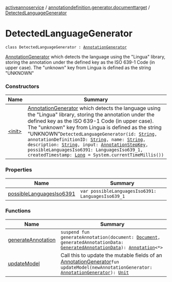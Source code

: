 [activeannoservice](../../index.md) / [annotationdefinition.generator.documenttarget](../index.md) / [DetectedLanguageGenerator](./index.md)

# DetectedLanguageGenerator

`class DetectedLanguageGenerator : `[`AnnotationGenerator`](../../annotationdefinition.generator/-annotation-generator/index.md)

[AnnotationGenerator](../../annotationdefinition.generator/-annotation-generator/index.md) which detects the language using the "Lingua" library, storing the annotation under the
defined key as the ISO 639-1 Code (in upper case). The "unknown" key from Lingua is defined as the string "UNKNOWN"

### Constructors

| Name | Summary |
|---|---|
| [&lt;init&gt;](-init-.md) | [AnnotationGenerator](../../annotationdefinition.generator/-annotation-generator/index.md) which detects the language using the "Lingua" library, storing the annotation under the defined key as the ISO 639-1 Code (in upper case). The "unknown" key from Lingua is defined as the string "UNKNOWN"`DetectedLanguageGenerator(id: `[`String`](https://kotlinlang.org/api/latest/jvm/stdlib/kotlin/-string/index.html)`, annotationDefinitionID: `[`String`](https://kotlinlang.org/api/latest/jvm/stdlib/kotlin/-string/index.html)`, name: `[`String`](https://kotlinlang.org/api/latest/jvm/stdlib/kotlin/-string/index.html)`, description: `[`String`](https://kotlinlang.org/api/latest/jvm/stdlib/kotlin/-string/index.html)`, input: `[`AnnotationStepKey`](../../project.annotationschema/-annotation-step-key/index.md)`, possibleLanguagesIso6391: LanguagesIso639_1, createdTimestamp: `[`Long`](https://kotlinlang.org/api/latest/jvm/stdlib/kotlin/-long/index.html)` = System.currentTimeMillis())` |

### Properties

| Name | Summary |
|---|---|
| [possibleLanguagesIso6391](possible-languages-iso6391.md) | `var possibleLanguagesIso6391: LanguagesIso639_1` |

### Functions

| Name | Summary |
|---|---|
| [generateAnnotation](generate-annotation.md) | `suspend fun generateAnnotation(document: `[`Document`](../../document/-document/index.md)`, generatedAnnotationData: `[`GeneratedAnnotationData`](../../document.annotation/-generated-annotation-data/index.md)`): `[`Annotation`](../../document.annotation/-annotation.md)`<*>` |
| [updateModel](update-model.md) | Call this to update the mutable fields of an [AnnotationGenerator](../../annotationdefinition.generator/-annotation-generator/index.md)`fun updateModel(newAnnotationGenerator: `[`AnnotationGenerator`](../../annotationdefinition.generator/-annotation-generator/index.md)`): `[`Unit`](https://kotlinlang.org/api/latest/jvm/stdlib/kotlin/-unit/index.html) |
